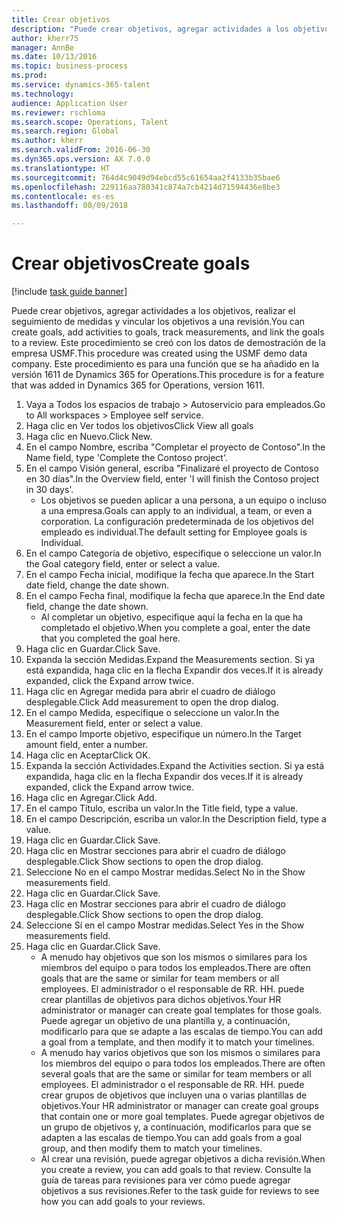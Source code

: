 ```yaml
--- 
title: Crear objetivos
description: "Puede crear objetivos, agregar actividades a los objetivos, realizar el seguimiento de medidas y vincular los objetivos a una revisión."
author: kherr75
manager: AnnBe
ms.date: 10/13/2016
ms.topic: business-process
ms.prod: 
ms.service: dynamics-365-talent
ms.technology: 
audience: Application User
ms.reviewer: rschloma
ms.search.scope: Operations, Talent
ms.search.region: Global
ms.author: kherr
ms.search.validFrom: 2016-06-30
ms.dyn365.ops.version: AX 7.0.0
ms.translationtype: HT
ms.sourcegitcommit: 764d4c9049d94ebcd55c61654aa2f4133b35bae6
ms.openlocfilehash: 229116aa780341c874a7cb4214d71594436e8be3
ms.contentlocale: es-es
ms.lasthandoff: 08/09/2018

---
```

# <a name="create-goals"></a><span data-ttu-id="964b4-103">Crear objetivos</span><span class="sxs-lookup"><span data-stu-id="964b4-103">Create goals</span></span>

[!include [task guide banner](../../includes/task-guide-banner.md)]

<span data-ttu-id="964b4-104">Puede crear objetivos, agregar actividades a los objetivos, realizar el seguimiento de medidas y vincular los objetivos a una revisión.</span><span class="sxs-lookup"><span data-stu-id="964b4-104">You can create goals, add activities to goals, track measurements, and link the goals to a review.</span></span> <span data-ttu-id="964b4-105">Este procedimiento se creó con los datos de demostración de la empresa USMF.</span><span class="sxs-lookup"><span data-stu-id="964b4-105">This procedure was created using the USMF demo data company.</span></span> <span data-ttu-id="964b4-106">Este procedimiento es para una función que se ha añadido en la versión 1611 de Dynamics 365 for Operations.</span><span class="sxs-lookup"><span data-stu-id="964b4-106">This procedure is for a feature that was added in Dynamics 365 for Operations, version 1611.</span></span>

1. <span data-ttu-id="964b4-107">Vaya a Todos los espacios de trabajo > Autoservicio para empleados.</span><span class="sxs-lookup"><span data-stu-id="964b4-107">Go to All workspaces > Employee self service.</span></span>
2. <span data-ttu-id="964b4-108">Haga clic en Ver todos los objetivos</span><span class="sxs-lookup"><span data-stu-id="964b4-108">Click View all goals</span></span>
3. <span data-ttu-id="964b4-109">Haga clic en Nuevo.</span><span class="sxs-lookup"><span data-stu-id="964b4-109">Click New.</span></span>
4. <span data-ttu-id="964b4-110">En el campo Nombre, escriba "Completar el proyecto de Contoso".</span><span class="sxs-lookup"><span data-stu-id="964b4-110">In the Name field, type 'Complete the Contoso project'.</span></span>
5. <span data-ttu-id="964b4-111">En el campo Visión general, escriba "Finalizaré el proyecto de Contoso en 30 días".</span><span class="sxs-lookup"><span data-stu-id="964b4-111">In the Overview field, enter 'I will finish the Contoso project in 30 days'.</span></span>
    * <span data-ttu-id="964b4-112">Los objetivos se pueden aplicar a una persona, a un equipo o incluso a una empresa.</span><span class="sxs-lookup"><span data-stu-id="964b4-112">Goals can apply to an individual, a team, or even a corporation.</span></span> <span data-ttu-id="964b4-113">La configuración predeterminada de los objetivos del empleado es individual.</span><span class="sxs-lookup"><span data-stu-id="964b4-113">The default setting for Employee goals is Individual.</span></span>  
6. <span data-ttu-id="964b4-114">En el campo Categoría de objetivo, especifique o seleccione un valor.</span><span class="sxs-lookup"><span data-stu-id="964b4-114">In the Goal category field, enter or select a value.</span></span>
7. <span data-ttu-id="964b4-115">En el campo Fecha inicial, modifique la fecha que aparece.</span><span class="sxs-lookup"><span data-stu-id="964b4-115">In the Start date field, change the date shown.</span></span>
8. <span data-ttu-id="964b4-116">En el campo Fecha final, modifique la fecha que aparece.</span><span class="sxs-lookup"><span data-stu-id="964b4-116">In the End date field, change the date shown.</span></span>
    * <span data-ttu-id="964b4-117">Al completar un objetivo, especifique aquí la fecha en la que ha completado el objetivo.</span><span class="sxs-lookup"><span data-stu-id="964b4-117">When you complete a goal, enter the date that you completed the goal here.</span></span>  
9. <span data-ttu-id="964b4-118">Haga clic en Guardar.</span><span class="sxs-lookup"><span data-stu-id="964b4-118">Click Save.</span></span>
10. <span data-ttu-id="964b4-119">Expanda la sección Medidas.</span><span class="sxs-lookup"><span data-stu-id="964b4-119">Expand the Measurements section.</span></span> <span data-ttu-id="964b4-120">Si ya está expandida, haga clic en la flecha Expandir dos veces.</span><span class="sxs-lookup"><span data-stu-id="964b4-120">If it is already expanded, click the Expand arrow twice.</span></span>
11. <span data-ttu-id="964b4-121">Haga clic en Agregar medida para abrir el cuadro de diálogo desplegable.</span><span class="sxs-lookup"><span data-stu-id="964b4-121">Click Add measurement to open the drop dialog.</span></span>
12. <span data-ttu-id="964b4-122">En el campo Medida, especifique o seleccione un valor.</span><span class="sxs-lookup"><span data-stu-id="964b4-122">In the Measurement field, enter or select a value.</span></span>
13. <span data-ttu-id="964b4-123">En el campo Importe objetivo, especifique un número.</span><span class="sxs-lookup"><span data-stu-id="964b4-123">In the Target amount field, enter a number.</span></span>
14. <span data-ttu-id="964b4-124">Haga clic en Aceptar</span><span class="sxs-lookup"><span data-stu-id="964b4-124">Click OK.</span></span>
15. <span data-ttu-id="964b4-125">Expanda la sección Actividades.</span><span class="sxs-lookup"><span data-stu-id="964b4-125">Expand the Activities section.</span></span> <span data-ttu-id="964b4-126">Si ya está expandida, haga clic en la flecha Expandir dos veces.</span><span class="sxs-lookup"><span data-stu-id="964b4-126">If it is already expanded, click the Expand arrow twice.</span></span>
16. <span data-ttu-id="964b4-127">Haga clic en Agregar.</span><span class="sxs-lookup"><span data-stu-id="964b4-127">Click Add.</span></span>
17. <span data-ttu-id="964b4-128">En el campo Título, escriba un valor.</span><span class="sxs-lookup"><span data-stu-id="964b4-128">In the Title field, type a value.</span></span>
18. <span data-ttu-id="964b4-129">En el campo Descripción, escriba un valor.</span><span class="sxs-lookup"><span data-stu-id="964b4-129">In the Description field, type a value.</span></span>
19. <span data-ttu-id="964b4-130">Haga clic en Guardar.</span><span class="sxs-lookup"><span data-stu-id="964b4-130">Click Save.</span></span>
20. <span data-ttu-id="964b4-131">Haga clic en Mostrar secciones para abrir el cuadro de diálogo desplegable.</span><span class="sxs-lookup"><span data-stu-id="964b4-131">Click Show sections to open the drop dialog.</span></span>
21. <span data-ttu-id="964b4-132">Seleccione No en el campo Mostrar medidas.</span><span class="sxs-lookup"><span data-stu-id="964b4-132">Select No in the Show measurements field.</span></span>
22. <span data-ttu-id="964b4-133">Haga clic en Guardar.</span><span class="sxs-lookup"><span data-stu-id="964b4-133">Click Save.</span></span>
23. <span data-ttu-id="964b4-134">Haga clic en Mostrar secciones para abrir el cuadro de diálogo desplegable.</span><span class="sxs-lookup"><span data-stu-id="964b4-134">Click Show sections to open the drop dialog.</span></span>
24. <span data-ttu-id="964b4-135">Seleccione Sí en el campo Mostrar medidas.</span><span class="sxs-lookup"><span data-stu-id="964b4-135">Select Yes in the Show measurements field.</span></span>
25. <span data-ttu-id="964b4-136">Haga clic en Guardar.</span><span class="sxs-lookup"><span data-stu-id="964b4-136">Click Save.</span></span>
    * <span data-ttu-id="964b4-137">A menudo hay objetivos que son los mismos o similares para los miembros del equipo o para todos los empleados.</span><span class="sxs-lookup"><span data-stu-id="964b4-137">There are often goals that are the same or similar for team members or all employees.</span></span>     <span data-ttu-id="964b4-138">El administrador o el responsable de RR. HH. puede crear plantillas de objetivos para dichos objetivos.</span><span class="sxs-lookup"><span data-stu-id="964b4-138">Your HR administrator or manager can create goal templates for those goals.</span></span> <span data-ttu-id="964b4-139">Puede agregar un objetivo de una plantilla y, a continuación, modificarlo para que se adapte a las escalas de tiempo.</span><span class="sxs-lookup"><span data-stu-id="964b4-139">You can add a goal from a template, and then modify it to match your timelines.</span></span>  
    * <span data-ttu-id="964b4-140">A menudo hay varios objetivos que son los mismos o similares para los miembros del equipo o para todos los empleados.</span><span class="sxs-lookup"><span data-stu-id="964b4-140">There are often several goals that are the same or similar for team members or all employees.</span></span>     <span data-ttu-id="964b4-141">El administrador o el responsable de RR. HH. puede crear grupos de objetivos que incluyen una o varias plantillas de objetivos.</span><span class="sxs-lookup"><span data-stu-id="964b4-141">Your HR administrator or manager can create goal groups that contain one or more goal templates.</span></span> <span data-ttu-id="964b4-142">Puede agregar objetivos de un grupo de objetivos y, a continuación, modificarlos para que se adapten a las escalas de tiempo.</span><span class="sxs-lookup"><span data-stu-id="964b4-142">You can add goals from a goal group, and then modify them to match your timelines.</span></span>  
    * <span data-ttu-id="964b4-143">Al crear una revisión, puede agregar objetivos a dicha revisión.</span><span class="sxs-lookup"><span data-stu-id="964b4-143">When you create a review, you can add goals to that review.</span></span> <span data-ttu-id="964b4-144">Consulte la guía de tareas para revisiones para ver cómo puede agregar objetivos a sus revisiones.</span><span class="sxs-lookup"><span data-stu-id="964b4-144">Refer to the task guide for reviews to see how you can add goals to your reviews.</span></span>  


